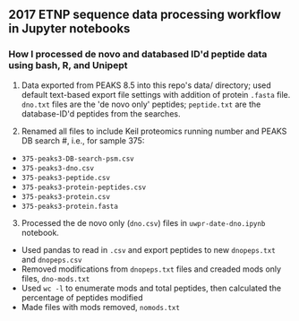 ## 2017 ETNP sequence data processing workflow in Jupyter notebooks

### How I processed de novo and databased ID'd peptide data using bash, R, and Unipept 

1. Data exported from PEAKS 8.5 into this repo's data/ directory; used default text-based export file settings with addition of protein `.fasta` file. `dno.txt` files are the 'de novo only' peptides; `peptide.txt` are the database-ID'd peptides from the searches. 

2. Renamed all files to include Keil proteomics running number and PEAKS DB search #, i.e., for sample 375:
  -  `375-peaks3-DB-search-psm.csv`
  -  `375-peaks3-dno.csv`
  -  `375-peaks3-peptide.csv`
  -  `375-peaks3-protein-peptides.csv`
  -  `375-peaks3-protein.csv`
  -  `375-peaks3-protein.fasta`
  
3. Processed the de novo only (`dno.csv`) files in `uwpr-date-dno.ipynb` notebook. 
  -  Used pandas to read in `.csv` and export peptides to new `dnopeps.txt` and `dnopeps.csv` 
  -  Removed modifications from `dnopeps.txt` files and creaded mods only files, `dno-mods.txt`
  -  Used `wc -l` to enumerate mods and total peptides, then calculated the percentage of peptides modified
  -  Made files with mods removed, `nomods.txt`
  
  
  
        
        
